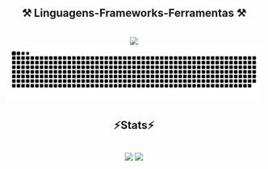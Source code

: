 
<h2 align="center" >⚒️ Linguagens-Frameworks-Ferramentas ⚒️</h2>
<br>
<div align="center" >
  <img src="https://skillicons.dev/icons?i=nestjs,react,typescript,prisma,mongodb,mysql,docker,vite,tailwind,html,css,nodejs,github,figma" />
</div>

<picture>
  <source media="(prefers-color-scheme: dark)" srcset="https://raw.githubusercontent.com/GABRIELBOLDIVEIGA/GABRIELBOLDIVEIGA/output/github-snake-dark.svg" />
  
  <img alt="snake" src="https://raw.githubusercontent.com/GABRIELBOLDIVEIGA/GABRIELBOLDIVEIGA/output/github-snake.svg"/>
</picture>

<h2 align="center" >⚡Stats⚡</h2>
<br>
<div align="center" >
  

  
  <picture>
  <source
    srcset="https://github-profile-summary-cards.vercel.app/api/cards/stats?username=gabrielboldiveiga&theme=react"
    media="(prefers-color-scheme: dark)"
  />
  <source
    srcset="[https://github-readme-stats.vercel.app/api?username=gabrielboldiveiga&show_icons=true](https://github-profile-summary-cards.vercel.app/api/cards/stats?username=gabrielboldiveiga)"
    media="(prefers-color-scheme: light), (prefers-color-scheme: no-preference)"
  />
  
  <img src="https://github-profile-summary-cards.vercel.app/api/cards/stats?username=gabrielboldiveiga&theme=react"/>
</picture>


  
  <img src="https://github-profile-summary-cards.vercel.app/api/cards/repos-per-language?username=gabrielboldiveiga&theme=react"/> 
 
  
</div>

